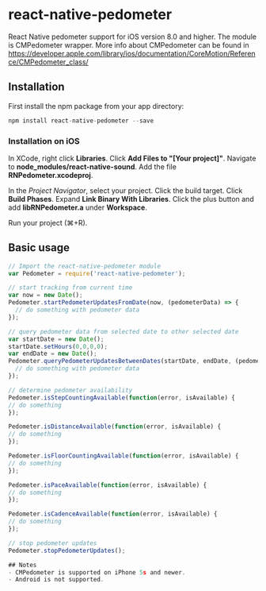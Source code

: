 # react-native-pedometer

React Native pedometer support for iOS version 8.0 and higher. The module is CMPedometer wrapper. More info about CMPedometer can be found in https://developer.apple.com/library/ios/documentation/CoreMotion/Reference/CMPedometer_class/

## Installation

First install the npm package from your app directory:

```javascript
npm install react-native-pedometer --save
```

### Installation on iOS

In XCode, right click **Libraries**.
Click **Add Files to "[Your project]"**.
Navigate to **node_modules/react-native-sound**.
Add the file **RNPedometer.xcodeproj**.

In the *Project Navigator*, select your project.
Click the build target.
Click **Build Phases**.
Expand **Link Binary With Libraries**.
Click the plus button and add **libRNPedometer.a** under **Workspace**.

Run your project (⌘+R).

## Basic usage

```js
// Import the react-native-pedometer module
var Pedometer = require('react-native-pedometer');

// start tracking from current time
var now = new Date();
Pedometer.startPedometerUpdatesFromDate(now, (pedometerData) => {
  // do something with pedometer data
});

// query pedometer data from selected date to other selected date
var startDate = new Date();
startDate.setHours(0,0,0,0);
var endDate = new Date();
Pedometer.queryPedometerUpdatesBetweenDates(startDate, endDate, (pedometerData) => {
  // do something with pedometer data
});

// determine pedometer availability
Pedometer.isStepCountingAvailable(function(error, isAvailable) {
// do something
});

Pedometer.isDistanceAvailable(function(error, isAvailable) {
// do something
});

Pedometer.isFloorCountingAvailable(function(error, isAvailable) {
// do something
});

Pedometer.isPaceAvailable(function(error, isAvailable) {
// do something
});

Pedometer.isCadenceAvailable(function(error, isAvailable) {
// do something
});

// stop pedometer updates
Pedometer.stopPedometerUpdates();

## Notes
- CMPedometer is supported on iPhone 5s and newer.
- Android is not supported.
